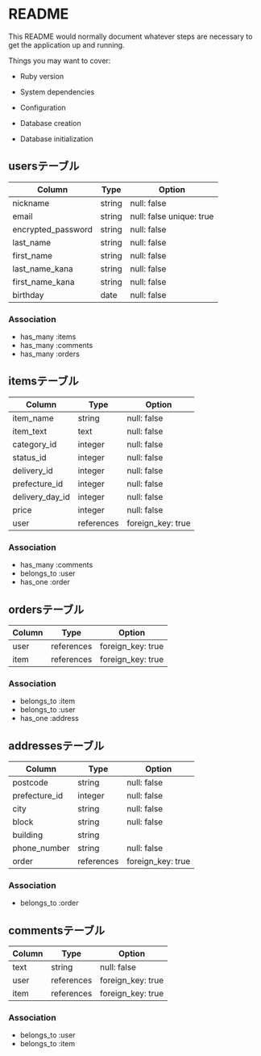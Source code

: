 
# README

This README would normally document whatever steps are necessary to get the
application up and running.

Things you may want to cover:

* Ruby version

* System dependencies

* Configuration

* Database creation

* Database initialization

## usersテーブル
| Column               | Type   | Option      | 
| -------------------- | ------ | ----------- | 
| nickname             | string | null: false | 
| email                | string | null: false unique: true| 
| encrypted_password   | string | null: false | 
| last_name            | string | null: false | 
| first_name           | string | null: false |
| last_name_kana       | string | null: false |
| first_name_kana      | string | null: false | 
| birthday             | date   | null: false | 

### Association
- has_many :items
- has_many :comments
- has_many :orders

## itemsテーブル
| Column           | Type       | Option      | 
| ---------------- | ---------- | ----------- |  
| item_name        | string     | null: false | 
| item_text        | text       | null: false | 
| category_id      | integer    | null: false | 
| status_id        | integer    | null: false | 
| delivery_id      | integer    | null: false | 
| prefecture_id    | integer    | null: false | 
| delivery_day_id  | integer    | null: false | 
| price            | integer    | null: false | 
| user             | references | foreign_key: true  | 

### Association
- has_many :comments
- belongs_to :user
- has_one :order

## ordersテーブル
| Column  | Type       | Option            | 
| ------- | ---------- | ----------------- | 
| user | references | foreign_key: true | 
| item | references | foreign_key: true | 

### Association
- belongs_to :item
- belongs_to :user
- has_one :address

## addressesテーブル
| Column        | Type       | Option      | 
| ------------- | ---------- | ----------- | 
| postcode      | string     | null: false | 
| prefecture_id | integer    | null: false | 
| city          | string     | null: false | 
| block         | string     | null: false | 
| building      | string     |             | 
| phone_number  | string     | null: false | 
| order         | references | foreign_key: true | 

### Association
- belongs_to :order

## commentsテーブル
| Column  | Type       | Option            | 
| ------- | ---------- | ----------------- | 
| text    | string     | null: false       | 
| user    | references | foreign_key: true | 
| item    | references | foreign_key: true | 

### Association
- belongs_to :user
- belongs_to :item
